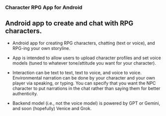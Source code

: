 ### Character RPG App for Android

## Android app to create and chat with RPG characters.

- Android app for creating RPG characters, chatting (text or voice), and RPG-ing your own storyline.

- App is intended to allow users to upload character profiles and set voice models (tuned to whatever tone/attitude you want for your character).

- Interaction can be text to text, text to voice, and voice to voice. Environmental narration can be done by your character and your own player via speaking, or typing. You can specify that you want the NPC character to put narrations in the chat rather than saying them for better authenticity.

- Backend model (i.e., not the voice model) is powered by GPT or Gemini, and soon (hopefully) Venice and Grok.